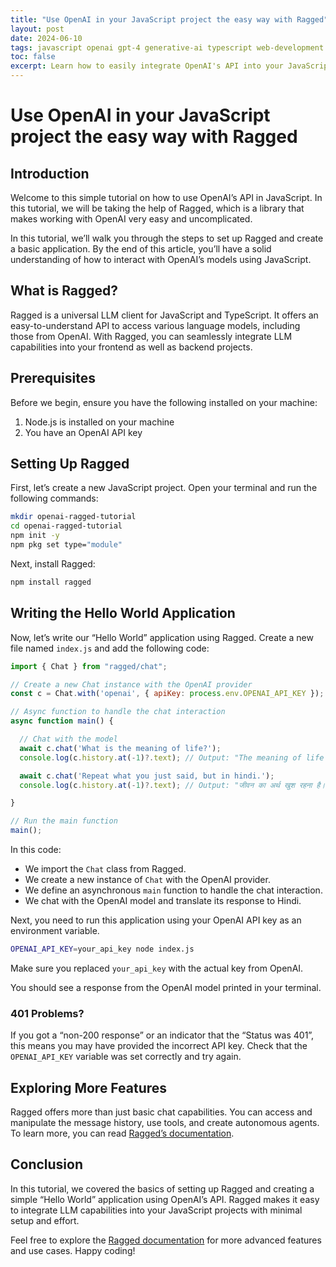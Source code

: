 ```yaml
---
title: "Use OpenAI in your JavaScript project the easy way with Ragged"
layout: post
date: 2024-06-10
tags: javascript openai gpt-4 generative-ai typescript web-development ragged tutorial
toc: false
excerpt: Learn how to easily integrate OpenAI's API into your JavaScript projects using Ragged. This tutorial provides a step-by-step guide to set up Ragged and create a basic application, enabling seamless interaction with OpenAI's models.
---
```


# Use OpenAI in your JavaScript project the easy way with Ragged

## Introduction

Welcome to this simple tutorial on how to use OpenAI’s API in JavaScript. In this tutorial, we will be taking the help of Ragged, which is a library that makes working with OpenAI very easy and uncomplicated.

In this tutorial, we’ll walk you through the steps to set up Ragged and create a basic application. By the end of this article, you’ll have a solid understanding of how to interact with OpenAI’s models using JavaScript.

## What is Ragged?

Ragged is a universal LLM client for JavaScript and TypeScript. It offers an easy-to-understand API to access various language models, including those from OpenAI. With Ragged, you can seamlessly integrate LLM capabilities into your frontend as well as backend projects.

## Prerequisites

Before we begin, ensure you have the following installed on your machine:

1. Node.js is installed on your machine
2. You have an OpenAI API key

## Setting Up Ragged

First, let’s create a new JavaScript project. Open your terminal and run the following commands:

```sh
mkdir openai-ragged-tutorial
cd openai-ragged-tutorial
npm init -y
npm pkg set type="module"
```

Next, install Ragged:

```sh
npm install ragged
```

## Writing the Hello World Application

Now, let’s write our “Hello World” application using Ragged. Create a new file named `index.js` and add the following code:

```javascript
import { Chat } from "ragged/chat";

// Create a new Chat instance with the OpenAI provider
const c = Chat.with('openai', { apiKey: process.env.OPENAI_API_KEY });

// Async function to handle the chat interaction
async function main() {

  // Chat with the model
  await c.chat('What is the meaning of life?');
  console.log(c.history.at(-1)?.text); // Output: "The meaning of life is to be happy."

  await c.chat('Repeat what you just said, but in hindi.');
  console.log(c.history.at(-1)?.text); // Output: "जीवन का अर्थ खुश रहना है।"

}

// Run the main function
main();
```

In this code:

- We import the `Chat` class from Ragged.
- We create a new instance of `Chat` with the OpenAI provider.
- We define an asynchronous `main` function to handle the chat interaction.
- We chat with the OpenAI model and translate its response to Hindi.

Next, you need to run this application using your OpenAI API key as an environment variable.

```sh
OPENAI_API_KEY=your_api_key node index.js
```

Make sure you replaced `your_api_key` with the actual key from OpenAI.

You should see a response from the OpenAI model printed in your terminal.

### 401 Problems?

If you got a “non-200 response” or an indicator that the “Status was 401”, this means you may have provided the incorrect API key. Check that the `OPENAI_API_KEY` variable was set correctly and try again.

## Exploring More Features

Ragged offers more than just basic chat capabilities. You can access and manipulate the message history, use tools, and create autonomous agents. To learn more, you can read [Ragged’s documentation](https://github.com/monarchwadia/ragged).

## Conclusion

In this tutorial, we covered the basics of setting up Ragged and creating a simple “Hello World” application using OpenAI’s API. Ragged makes it easy to integrate LLM capabilities into your JavaScript projects with minimal setup and effort.

Feel free to explore the [Ragged documentation](https://github.com/monarchwadia/ragged) for more advanced features and use cases. Happy coding!
